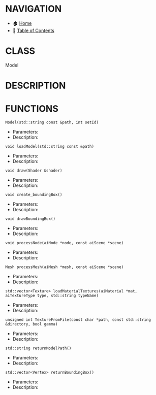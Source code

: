 # NAVIGATION
- 🏠 [Home](../../../readme.md)
- 📖 [Table of Contents](../docs_Chapter_0.00_Welcome/doc_Chapter_0.10_Table_of_Contents.md)


# CLASS
Model

# DESCRIPTION

# FUNCTIONS
`Model(std::string const &path, int setId)`
- Parameters:
- Description: 

`void loadModel(std::string const &path)`
- Parameters:
- Description: 

`void draw(Shader &shader)`
- Parameters:
- Description: 

`void create_boundingBox()`
- Parameters:
- Description: 

`void drawBoundingBox()`
- Parameters:
- Description: 

`void processNode(aiNode *node, const aiScene *scene)`
- Parameters:
- Description: 

`Mesh processMesh(aiMesh *mesh, const aiScene *scene)`
- Parameters:
- Description: 

`std::vector<Texture> loadMaterialTextures(aiMaterial *mat, aiTextureType type, std::string typeName)`
- Parameters:
- Description: 

`unsigned int TextureFromFile(const char *path, const std::string &directory, bool gamma)`
- Parameters:
- Description: 

`std::string returnModelPath()`
- Parameters:
- Description: 

`std::vector<Vertex> returnBoundingBox()`
- Parameters:
- Description: 